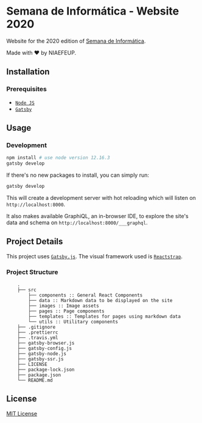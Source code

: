 # Semana de Informática - Website 2020

Website for the 2020 edition of [Semana de Informática](https://sinf.pt).

Made with ❤️ by NIAEFEUP.

## Installation

### Prerequisites

- [`Node JS`](https://nodejs.org)
- [`Gatsby`](https://www.gatsbyjs.org)

## Usage

### Development

```bash
npm install # use node version 12.16.3
gatsby develop
```

If there's no new packages to install, you can simply run:

```bash
gatsby develop
```

This will create a development server with hot reloading which will listen on `http://localhost:8000`.

It also makes available GraphiQL, an in-browser IDE, to explore the site's data and schema on `http://localhost:8000/___graphql`.

## Project Details

This project uses [`Gatsby.js`](https://gatsbyjs.org/). The visual framework used is [`Reactstrap`](https://reactstrap.github.io/).

### Project Structure

```
    .
    ├── src
        ├── components :: General React Components
        ├── data :: Markdown data to be displayed on the site
        ├── images :: Image assets
        ├── pages :: Page components
        ├── templates :: Templates for pages using markdown data
        └── utils :: Utilitary components
    ├── .gitignore
    ├── .prettierrc
    ├── .travis.yml
    ├── gatsby-browser.js
    ├── gatsby-config.js
    ├── gatsby-node.js
    ├── gatsby-ssr.js
    ├── LICENSE
    ├── package-lock.json
    ├── package.json
    └── README.md
```

## License

[MIT License](https://choosealicense.com/licenses/mit/)
